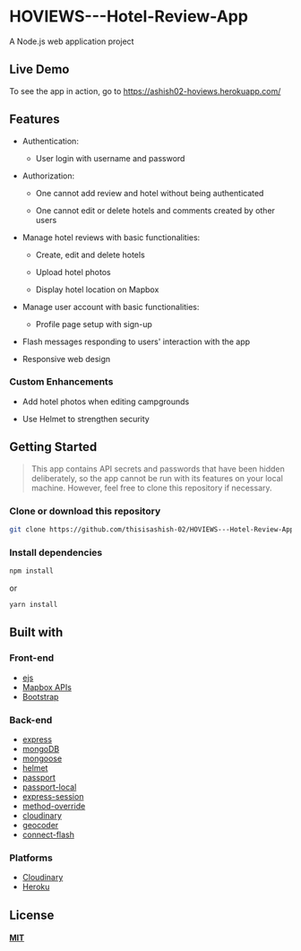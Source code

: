 # HOVIEWS---Hotel-Review-App
A Node.js web application project

## Live Demo
To see the app in action, go to https://ashish02-hoviews.herokuapp.com/

## Features
* Authentication:

  * User login with username and password

* Authorization:

  * One cannot add review and hotel without being authenticated

  * One cannot edit or delete hotels and comments created by other users

* Manage hotel reviews with basic functionalities:

  * Create, edit and delete hotels

  * Upload hotel photos

  * Display hotel location on Mapbox

* Manage user account with basic functionalities:

  * Profile page setup with sign-up

* Flash messages responding to users' interaction with the app

* Responsive web design

### Custom Enhancements

* Add hotel photos when editing campgrounds

* Use Helmet to strengthen security
 
## Getting Started

> This app contains API secrets and passwords that have been hidden deliberately, so the app cannot be run with its features on your local machine. However, feel free to clone this repository if necessary.

### Clone or download this repository

```sh
git clone https://github.com/thisisashish-02/HOVIEWS---Hotel-Review-App.git
```

### Install dependencies

```sh
npm install
```

or

```sh
yarn install
```

## Built with

### Front-end

* [ejs](http://ejs.co/)
* [Mapbox APIs](https://docs.mapbox.com/mapbox-gl-js/api/)
* [Bootstrap](https://getbootstrap.com/docs/5.0/)

### Back-end

* [express](https://expressjs.com/)
* [mongoDB](https://www.mongodb.com/)
* [mongoose](http://mongoosejs.com/)
* [helmet](https://helmetjs.github.io/)
* [passport](http://www.passportjs.org/)
* [passport-local](https://github.com/jaredhanson/passport-local#passport-local)
* [express-session](https://github.com/expressjs/session#express-session)
* [method-override](https://github.com/expressjs/method-override#method-override)
* [cloudinary](https://cloudinary.com/)
* [geocoder](https://github.com/wyattdanger/geocoder#geocoder)
* [connect-flash](https://github.com/jaredhanson/connect-flash#connect-flash)

### Platforms

* [Cloudinary](https://cloudinary.com/)
* [Heroku](https://www.heroku.com/)

## License

#### [MIT](./LICENSE)
